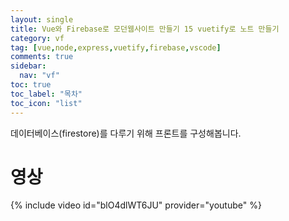 ```yaml
---
layout: single
title: Vue와 Firebase로 모던웹사이트 만들기 15 vuetify로 노트 만들기
category: vf
tag: [vue,node,express,vuetify,firebase,vscode]
comments: true
sidebar:
  nav: "vf"
toc: true
toc_label: "목차"
toc_icon: "list"
---
```


데이터베이스(firestore)를 다루기 위해 프론트를 구성해봅니다.

# 영상

{% include video id="blO4dlWT6JU" provider="youtube" %}
